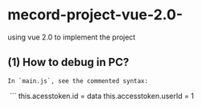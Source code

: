 # mecord-project-vue-2.0-
using vue 2.0 to implement the project

(1) How to debug in PC?
-----
    In `main.js`, see the commented syntax:
  ```
    this.acesstoken.id = data
    this.accesstoken.userId = 1
  ```
